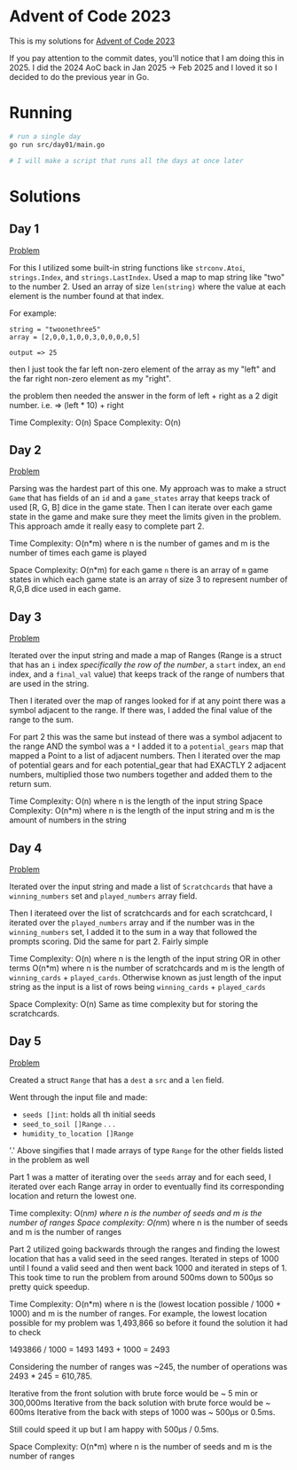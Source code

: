 # Advent of Code 2023

This is my solutions for [Advent of Code 2023](https://adventofcode.com/2023)

If you pay attention to the commit dates, you'll notice that I am doing this in 2025.
I did the 2024 AoC back in Jan 2025 -> Feb 2025 and I loved it so I decided to do the previous year in Go.

# Running

```bash
# run a single day
go run src/day01/main.go

# I will make a script that runs all the days at once later
```
# Solutions

## Day 1

[Problem](https://adventofcode.com/2023/day/1)

For this I utilized some built-in string functions like `strconv.Atoi`, `strings.Index`, and `strings.LastIndex`.
Used a map to map string like "two" to the number 2. Used an array of size `len(string)` where the value at each element is the number found at that index.

For example:

```
string = "twoonethree5"
array = [2,0,0,1,0,0,3,0,0,0,0,5]

output => 25
```

then I just took the far left non-zero element of the array as my "left" and the far right non-zero element as my "right".

the problem then needed the answer in the form of left + right as a 2 digit number. i.e. => (left * 10) + right

Time Complexity: O(n)
Space Complexity: O(n)

## Day 2

[Problem](https://adventofcode.com/2023/day/2)

Parsing was the hardest part of this one. My approach was to make a struct `Game` that has fields of an `id` and a `game_states` array that keeps track of used [R, G, B] dice in the game state. Then I can iterate over each game state in the game and make sure they meet the limits given in the problem. This approach amde it really easy to complete part 2.

Time Complexity: O(n*m) where n is the number of games and m is the number of times each game is played

Space Complexity: O(n*m) for each game `n` there is an array of `m` game states in which each game state is an array of size 3 to represent number of R,G,B dice used in each game.

## Day 3

[Problem](https://adventofcode.com/2023/day/3)

Iterated over the input string and made a map of Ranges (Range is a struct that has an `i` index *specifically the row of the number*, a `start` index, an `end` index, and a `final_val` value) that keeps track of the range of numbers that are used in the string. 

Then I iterated over the map of ranges looked for if at any point there was a symbol adjacent to the range. If there was, I added the final value of the range to the sum.

For part 2 this was the same but instead of there was a symbol adjacent to the range AND the symbol was a `*` I added it to a 
`potential_gears` map that mapped a Point to a list of adjacent numbers. Then I iterated over the map of potential gears and for each potential_gear that had EXACTLY 2 adjacent numbers, multiplied those two numbers together and added them to the return sum.

Time Complexity: O(n) where n is the length of the input string
Space Complexity: O(n*m) where n is the length of the input string and m is the amount of numbers in the string

## Day 4

[Problem](https://adventofcode.com/2023/day/4)

Iterated over the input string and made a list of `Scratchcards` that have a `winning_numbers` set and `played_numbers` array field.

Then I iterateed over the list of scratchcards and for each scratchcard, I iterated over the `played_numbers` array and if the number was in the `winning_numbers` set, I added it to the sum in a way that followed the prompts scoring. Did the same for part 2. Fairly simple

Time Complexity: O(n) where n is the length of the input string OR in other terms O(n*m) where n is the number of scratchcards and m is the length of `winning_cards` + `played_cards`. Otherwise known as just length of the input string as the input is a list of rows being `winning_cards` + `played_cards`

Space Complexity: O(n) Same as time complexity but for storing the scratchcards.

## Day 5

[Problem](https://adventofcode.com/2023/day/5)

Created a struct `Range` that has a `dest` a `src` and a `len` field.

Went through the input file and made:
- `seeds []int`: holds all th initial seeds
- `seed_to_soil []Range`
.
.
.
- `humidity_to_location []Range`

'.' Above singifies that I made arrays of type `Range` for the other fields listed in the problem as well

Part 1 was a matter of iterating over the `seeds` array and for each seed, I iterated over each Range array in order to eventually find its corresponding location and return the lowest one.

Time complexity: O(n*m) where n is the number of seeds and m is the number of ranges
Space complexity: O(n*m) where n is the number of seeds and m is the number of ranges

Part 2 utilized going backwards through the ranges and finding the lowest location that has a valid seed in the seed ranges. Iterated in steps of 1000 until I found a valid seed and then went back 1000 and iterated in steps of 1. This took time to run the problem from around 500ms down to 500μs so pretty quick speedup.

Time Complexity: O(n*m) where n is the (lowest location possible / 1000 + 1000) and m is the number of ranges.
For example, the lowest location possible for my problem was 1,493,866 so before it found the solution it had to check

1493866 / 1000 = 1493
1493 + 1000 = 2493

Considering the number of ranges was ~245, the number of operations was 2493 * 245 = 610,785.

Iterative from the front solution with brute force would be ~ 5 min or 300,000ms 
Iterative from the back solution with brute force would be ~ 600ms
Iterative from the back with steps of 1000 was ~ 500μs or 0.5ms.

Still could speed it up but I am happy with 500μs / 0.5ms.

Space Complexity: O(n*m) where n is the number of seeds and m is the number of ranges
